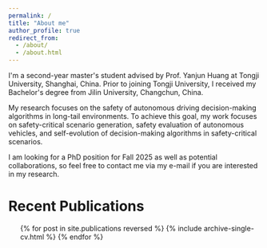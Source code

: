 ```yaml
---
permalink: /
title: "About me"
author_profile: true
redirect_from: 
  - /about/
  - /about.html
---
```


I'm a second-year master's student advised by Prof. Yanjun Huang at Tongji University, Shanghai, China. Prior to joining Tongji University, I received my Bachelor's degree from Jilin University, Changchun, China.

My research focuses on the safety of autonomous driving decision-making algorithms in long-tail environments. To achieve this goal, my work focuses on safety-critical scenario generation, safety evaluation of autonomous vehicles, and self-evolution of decision-making algorithms in safety-critical scenarios.

I am looking for a PhD position for Fall 2025 as well as potential collaborations, so feel free to contact me via my e-mail if you are interested in my research.

Recent Publications
======
  <ul>{% for post in site.publications reversed %}
    {% include archive-single-cv.html %}
  {% endfor %}</ul>

